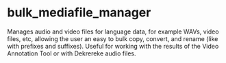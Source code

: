 # bulk_mediafile_manager
Manages audio and video files for language data, for example WAVs, video files, etc, allowing the user an easy to bulk copy, convert, and rename (like with prefixes and suffixes). Useful for working with the results of the Video Annotation Tool or with Dekrereke audio files.

